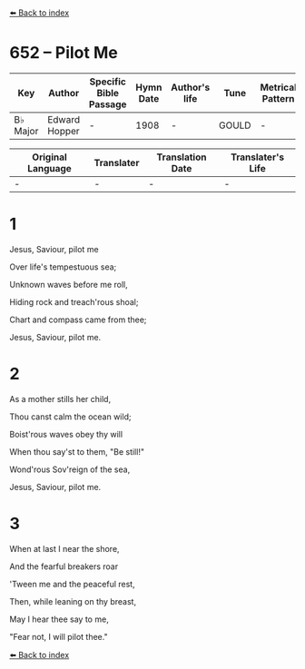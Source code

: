 [⬅️ Back to index](../README.md)

# 652 – Pilot Me

Key | Author   | Specific Bible Passage     |Hymn Date |Author's life |Tune |Metrical Pattern   |Composer/Source
-- | --------- | ---------------------------|----------|--------------|-----|-------------------|-------------  
B♭ Major |Edward Hopper |- |1908 |- |GOULD |- |John E. Gould

Original Language | Translater | Translation Date   | Translater's Life  
----------------- | --------- | --------------------|-------------     
\- |- |- |-




# 1

Jesus, Saviour, pilot me

Over life's tempestuous sea;

Unknown waves before me roll,

Hiding rock and treach'rous shoal;

Chart and compass came from thee;

Jesus, Saviour, pilot me.



# 2

As a mother stills her child,

Thou canst calm the ocean wild;

Boist'rous waves obey thy will

When thou say'st to them, "Be still!"

Wond'rous Sov'reign of the sea,

Jesus, Saviour, pilot me.



# 3

When at last I near the shore,

And the fearful breakers roar

'Tween me and the peaceful rest,

Then, while leaning on thy breast,

May I hear thee say to me,

"Fear not, I will pilot thee."

[⬅️ Back to index](../README.md)
